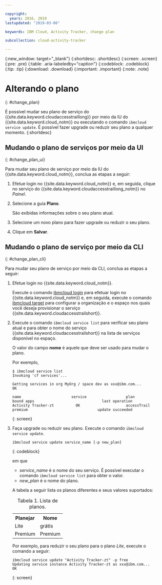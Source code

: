 ```yaml
---

copyright:
  years: 2016, 2019
lastupdated: "2019-03-06"

keywords: IBM Cloud, Activity Tracker, change plan

subcollection: cloud-activity-tracker

---
```


{:new_window: target="_blank"}
{:shortdesc: .shortdesc}
{:screen: .screen}
{:pre: .pre}
{:table: .aria-labeledby="caption"}
{:codeblock: .codeblock}
{:tip: .tip}
{:download: .download}
{:important: .important}
{:note: .note}



# Alterando o plano
{: #change_plan}

É possível mudar seu plano de serviço do {{site.data.keyword.cloudaccesstraillong}} por meio da IU do {{site.data.keyword.cloud_notm}} ou executando o comando `ibmcloud service update`. É possível fazer upgrade ou reduzir seu plano a qualquer momento.
{:shortdesc}

## Mudando o plano de serviços por meio da UI
{: #change_plan_ui}

Para mudar seu plano de serviço por meio da IU do {{site.data.keyword.cloud_notm}}, conclua as etapas a seguir:

1. Efetue login no {{site.data.keyword.cloud_notm}} e, em seguida, clique no serviço do {{site.data.keyword.cloudaccesstraillong_notm}} no *Painel*. 
    
2. Selecione a guia **Plano**.

    São exibidas informações sobre o seu plano atual.
	
3. Selecione um novo plano para fazer upgrade ou reduzir o seu plano. 

4. Clique em **Salvar**.



## Mudando o plano de serviço por meio da CLI
{: #change_plan_cli}

Para mudar seu plano de serviço por meio da CLI, conclua as etapas a seguir:

1. Efetue login no {{site.data.keyword.cloud_notm}}. 

    Execute o comando [ibmcloud login](/docs/cli/reference/ibmcloud?topic=cloud-cli-ibmcloud_cli#ibmcloud_login) para efetuar login no {{site.data.keyword.cloud_notm}} e, em seguida, execute o comando [ibmcloud target](/docs/cli/reference/ibmcloud?topic=cloud-cli-ibmcloud_cli#ibmcloud_target) para configurar a organização e o espaço nos quais você deseja provisionar o serviço {{site.data.keyword.cloudaccesstrailshort}}.
	
2. Execute o comando `ibmcloud service list` para verificar seu plano atual e para obter o nome do serviço {{site.data.keyword.cloudaccesstrailshort}} na lista de serviços disponível no espaço. 

    O valor do campo **nome** é aquele que deve ser usado para mudar o plano. 

    Por
exemplo,
	
	```
	$ ibmcloud service list
    Invoking 'cf services'...

    Getting services in org MyOrg / space dev as xxx@ibm.com...
    OK

    name                       service                  plan                 bound apps                               last operation
    Activity Tracker-zt          OK                     accessTrail             premium                                update succeeded
    ```
	{: screen}
    
3. Faça upgrade ou reduzir seu plano. Execute o comando `ibmcloud service update`.
    
	```
	ibmcloud service update service_name [-p new_plan]
	```
	{: codeblock}
	
	em que 
	
	* *service_name* é o nome do seu serviço. É possível executar o comando `ibmcloud service list` para obter o valor.
	* *new_plan* é o nome do plano.
	
	
	A tabela a seguir lista os planos diferentes e seus valores suportados:
	
	<table>
	  <caption>Tabela 1. Lista de planos.</caption>
	  <tr>
	    <th>Planejar</th>
	    <th>Nome</th>
	  </tr>
	  <tr>
	    <td>Lite</td>
	    <td>grátis</td>
	  </tr>
	  <tr>
	    <td>Premium</td>
	    <td>Premium</td>
	  </tr>
	</table>
	
	Por exemplo, para reduzir o seu plano para o plano *Lite*, execute o comando a seguir:
	
	```
	ibmcloud service update "Activity Tracker-zt" -p free
    Updating service instance Activity Tracker-zt as xxx@ibm.com...
    OK
	```
	{: screen}



